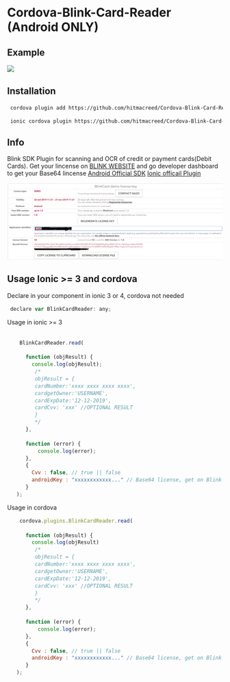 # Cordova-Blink-Card-Reader (Android ONLY)

## Example
<img src="https://github.com/hitmacreed/Cordova-Blink-Card-Reader/blob/master/art/blink-card-fast.gif" width="400">

## Installation

```sh
 cordova plugin add https://github.com/hitmacreed/Cordova-Blink-Card-Reader.git 
```

```sh
 ionic cordova plugin https://github.com/hitmacreed/Cordova-Blink-Card-Reader.git
```

## Info
Blink SDK Plugin for scanning and OCR of credit or payment cards(Debit Cards).
Get your lincense on [BLINK WEBSITE](https://microblink.com) and go developer dashboard to get your Base64 lincense
[Android Official SDK](https://github.com/blinkcard/blinkcard-android)
[Ionic officail Plugin](https://ionicframework.com/docs/native/blinkid)

<img src="https://github.com/hitmacreed/Cordova-Blink-Card-Reader/blob/master/art/pic1.png?raw=true" width="800">

## Usage Ionic >= 3 and cordova

 Declare in your component in ionic 3 or 4, cordova not needed
```javascript
 declare var BlinkCardReader: any;
```

 Usage in ionic >= 3
```javascript

    BlinkCardReader.read(
      
      function (objResult) {
        console.log(objResult);
         /*
         objResult = {
         cardNumber:'xxxx xxxx xxxx xxxx',   
         cardgetOwner:'USERNAME', 
         cardExpDate:'12-12-2019',
         cardCvv: 'xxx' //OPTIONAL RESULT 
         }
         */
      },

      function (error) {
          console.log(error);
      },
      {
        Cvv : false, // true || false
    	androidKey : "xxxxxxxxxxxx..." // Base64 license, get on Blink Developer DashBoard
      }
   );
```

 Usage in cordova
```javascript
    cordova.plugins.BlinkCardReader.read(
      
      function (objResult) {
        console.log(objResult)
         /*
         objResult = {
         cardNumber:'xxxx xxxx xxxx xxxx',   
         cardgetOwner:'USERNAME', 
         cardExpDate:'12-12-2019',
         cardCvv: 'xxx' //OPTIONAL RESULT 
         }
         */
      },

      function (error) {
          console.log(error);
      },
      {
        Cvv : false, // true || false
    	androidKey : "xxxxxxxxxxxx..." // Base64 license, get on Blink Developer DashBoard
      }
   );
```
